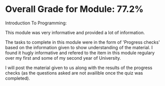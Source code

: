 # **Overall Grade for Module: 77.2%**

Introduction To Programming:

This module was very informative and provided a lot of information.

The tasks to complete in this module were in the form of 'Progress checks' based on the information given to show understanding of the material. I found it hugly informative and refered to the item in this module regulary over my first and some of my second year of University.

I will post the material given to us along with the results of the progress checks (as the questions asked are not availible once the quiz was completed).
